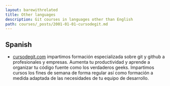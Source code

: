 ```yaml
---
layout: barewithrelated
title: Other languages
description: Git courses in languages other than English
path: courses/_posts/2001-01-01-cursodegit.md
---
```


## Spanish

* [cursodegit.com](http://cursodegit.com) impartimos formación especializada
sobre git y github a profesionales y empresas. Aumenta tu productividad y aprende
a organizar tu código fuente como los verdaderos geeks. Impartimos 
cursos los fines de semana de forma regular así como formación
a medida adaptada de las necesidades de tu equipo de desarrollo.
